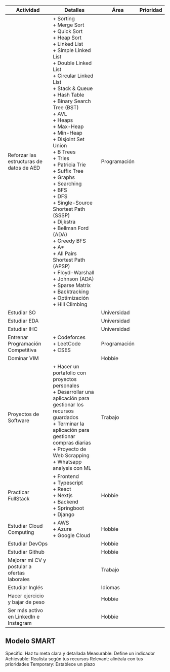 
| Actividad                                    | Detalles                                                                                                                                                                                                                                                                                                                                                                                                                                                                                                                                                                                                                                                                                          | Área         | Prioridad |
| -------------------------------------------- | ------------------------------------------------------------------------------------------------------------------------------------------------------------------------------------------------------------------------------------------------------------------------------------------------------------------------------------------------------------------------------------------------------------------------------------------------------------------------------------------------------------------------------------------------------------------------------------------------------------------------------------------------------------------------------------------------- | ------------ | --------- |
| Reforzar las estructuras de datos de AED     | + Sorting<br>	+ Merge Sort<br>	+ Quick Sort<br>	+ Heap Sort<br>+ Linked List<br>	+ Simple Linked List<br>	+ Double Linked List<br>	+ Circular Linked List<br>	+ Stack & Queue<br>+ Hash Table <br>+ Binary Search Tree (BST)<br>+ AVL<br>+ Heaps<br>	+ Max-Heap<br>	+ Min-Heap<br>+ Disjoint Set Union<br>+ B Trees<br>+ Tries<br>	+ Patricia Trie<br>	+ Suffix Tree<br>+ Graphs<br>	+ Searching<br>		+ BFS<br>		+ DFS<br>	+ Single-Source Shortest Path (SSSP)<br>		+ Dijkstra<br>		+ Bellman Ford (ADA)<br>		+ Greedy BFS<br>		+ A*<br>	+ All Pairs Shortest Path (APSP)<br>		+ Floyd-Warshall<br>		+ Johnson (ADA)<br>+ Sparse Matrix<br>+ Backtracking<br>	+ Optimización<br>	+ Hill Climbing | Programación |           |
| Estudiar SO                                  |                                                                                                                                                                                                                                                                                                                                                                                                                                                                                                                                                                                                                                                                                                   | Universidad  |           |
| Estudiar EDA                                 |                                                                                                                                                                                                                                                                                                                                                                                                                                                                                                                                                                                                                                                                                                   | Universidad  |           |
| Estudiar IHC                                 |                                                                                                                                                                                                                                                                                                                                                                                                                                                                                                                                                                                                                                                                                                   | Universidad  |           |
| Entrenar Programación Competitiva            | + Codeforces<br>+ LeetCode<br>+ CSES                                                                                                                                                                                                                                                                                                                                                                                                                                                                                                                                                                                                                                                              | Programación |           |
| Dominar VIM                                  |                                                                                                                                                                                                                                                                                                                                                                                                                                                                                                                                                                                                                                                                                                   | Hobbie       |           |
| Proyectos de Software                        | + Hacer un portafolio con proyectos personales<br>+ Desarrollar una aplicación para gestionar los recursos guardados<br>+ Terminar la aplicación para gestionar compras diarias<br>+ Proyecto de Web Scrapping<br>+ Whatsapp analysis con ML                                                                                                                                                                                                                                                                                                                                                                                                                                                      | Trabajo      |           |
| Practicar FullStack                          | + Frontend<br>	+ Typescript<br>	+ React<br>	+ Nextjs<br>+ Backend<br>	+ Springboot<br>	+ Django                                                                                                                                                                                                                                                                                                                                                                                                                                                                                                                                                                                                   | Hobbie       |           |
| Estudiar Cloud Computing                     | + AWS<br>+ Azure<br>+ Google Cloud                                                                                                                                                                                                                                                                                                                                                                                                                                                                                                                                                                                                                                                                | Hobbie       |           |
| Estudiar DevOps                              |                                                                                                                                                                                                                                                                                                                                                                                                                                                                                                                                                                                                                                                                                                   | Hobbie       |           |
| Estudiar Github                              |                                                                                                                                                                                                                                                                                                                                                                                                                                                                                                                                                                                                                                                                                                   | Hobbie       |           |
| Mejorar mi CV y postular a ofertas laborales |                                                                                                                                                                                                                                                                                                                                                                                                                                                                                                                                                                                                                                                                                                   | Trabajo      |           |
| Estudiar Inglés                              |                                                                                                                                                                                                                                                                                                                                                                                                                                                                                                                                                                                                                                                                                                   | Idiomas      |           |
| Hacer ejercicio y bajar de peso              |                                                                                                                                                                                                                                                                                                                                                                                                                                                                                                                                                                                                                                                                                                   | Hobbie       |           |
| Ser más activo en LinkedIn e Instagram       |                                                                                                                                                                                                                                                                                                                                                                                                                                                                                                                                                                                                                                                                                                   | Hobbie       |           |

## Modelo SMART
Specific: Haz tu meta clara y detallada
Measurable: Define un indicador
Achievable: Realista según tus recursos
Relevant: alinéala con tus prioridades
Temporary: Establece un plazo